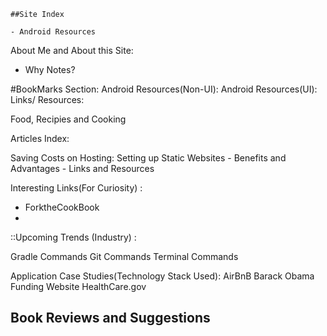     ##Site Index

    - Android Resources
    
    
About Me and About this Site:
	  
- Why Notes?

#BookMarks Section: 
Android Resources(Non-UI):
Android Resources(UI): 
Links/ Resources: 

Food, Recipies and Cooking

Articles Index: 

Saving Costs on Hosting: Setting up Static Websites
	- Benefits and Advantages
	- Links and Resources


Interesting Links(For Curiosity) : 
- ForktheCookBook
- 

::Upcoming Trends (Industry) :


Gradle Commands 
Git Commands
Terminal Commands

Application Case Studies(Technology Stack Used):
AirBnB
Barack Obama Funding Website
HealthCare.gov

Book Reviews and Suggestions
- 
